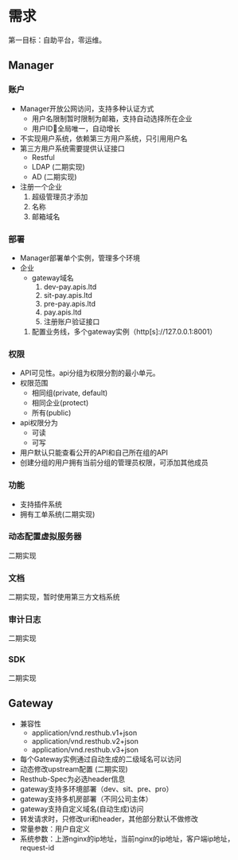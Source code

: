 # 需求

第一目标：自助平台，零运维。

## Manager

### 账户

- Manager开放公网访问，支持多种认证方式
  - 用户名限制暂时限制为邮箱，支持自动选择所在企业
  - 用户ID全局唯一，自动增长
- 不实现用户系统，依赖第三方用户系统，只引用用户名
- 第三方用户系统需要提供认证接口
  - Restful
  - LDAP (二期实现)
  - AD (二期实现)
- 注册一个企业
  1. 超级管理员才添加
  1. 名称
  1. 邮箱域名

### 部署

- Manager部署单个实例，管理多个环境
- 企业
  - gateway域名
    1. dev-pay.apis.ltd
    1. sit-pay.apis.ltd
    1. pre-pay.apis.ltd
    1. pay.apis.ltd
    1. 注册账户验证接口
  1. 配置业务线，多个gateway实例（http[s]://127.0.0.1:8001）

### 权限

- API可见性。api分组为权限分割的最小单元。
- 权限范围
  - 相同组(private, default)
  - 相同企业(protect)
  - 所有(public)
- api权限分为
  - 可读
  - 可写
- 用户默认只能查看公开的API和自己所在组的API
- 创建分组的用户拥有当前分组的管理员权限，可添加其他成员

### 功能

- 支持插件系统
- 拥有工单系统(二期实现)

### 动态配置虚拟服务器

二期实现

### 文档

二期实现，暂时使用第三方文档系统

### 审计日志

二期实现

### SDK

二期实现

## Gateway

- 兼容性
  - application/vnd.resthub.v1+json
  - application/vnd.resthub.v2+json
  - application/vnd.resthub.v3+json
- 每个Gateway实例通过自动生成的二级域名可以访问
- 动态修改upstream配置 (二期实现)
- Resthub-Spec为必选header信息
- gateway支持多环境部署（dev、sit、pre、pro）
- gateway支持多机房部署（不同公司主体）
- gateway支持自定义域名(自动生成)访问
- 转发请求时，只修改uri和header，其他部分默认不做修改
- 常量参数：用户自定义
- 系统参数：上游nginx的ip地址，当前nginx的ip地址，客户端ip地址，request-id